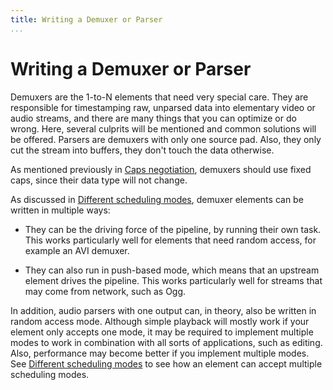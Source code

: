 ```yaml
---
title: Writing a Demuxer or Parser
...
```


# Writing a Demuxer or Parser

Demuxers are the 1-to-N elements that need very special care. They are
responsible for timestamping raw, unparsed data into elementary video or
audio streams, and there are many things that you can optimize or do
wrong. Here, several culprits will be mentioned and common solutions
will be offered. Parsers are demuxers with only one source pad. Also,
they only cut the stream into buffers, they don't touch the data
otherwise.

As mentioned previously in [Caps negotiation](pwg-negotiation.md),
demuxers should use fixed caps, since their data type will not change.

As discussed in [Different scheduling modes](pwg-scheduling.md),
demuxer elements can be written in multiple ways:

  - They can be the driving force of the pipeline, by running their own
    task. This works particularly well for elements that need random
    access, for example an AVI demuxer.

  - They can also run in push-based mode, which means that an upstream
    element drives the pipeline. This works particularly well for
    streams that may come from network, such as Ogg.

In addition, audio parsers with one output can, in theory, also be
written in random access mode. Although simple playback will mostly work
if your element only accepts one mode, it may be required to implement
multiple modes to work in combination with all sorts of applications,
such as editing. Also, performance may become better if you implement
multiple modes. See [Different scheduling modes](pwg-scheduling.md)
to see how an element can accept multiple scheduling modes.

